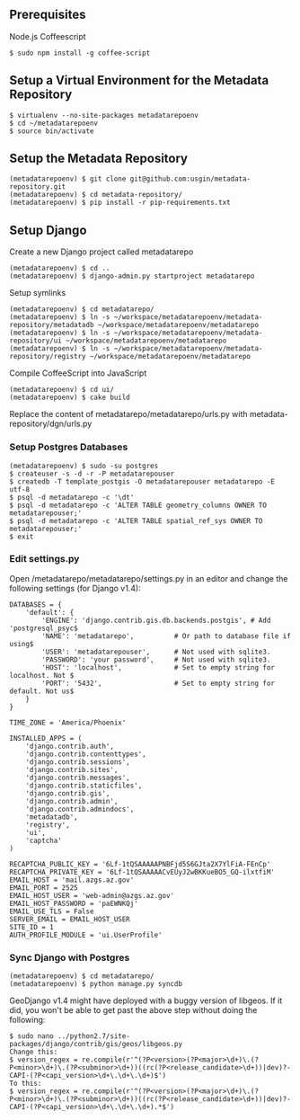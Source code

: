 ## Prerequisites

Node.js
Coffeescript

    $ sudo npm install -g coffee-script


## Setup a Virtual Environment for the Metadata Repository

    $ virtualenv --no-site-packages metadatarepoenv
    $ cd ~/metadatarepoenv
    $ source bin/activate

## Setup the Metadata Repository

    (metadatarepoenv) $ git clone git@github.com:usgin/metadata-repository.git
    (metadatarepoenv) $ cd metadata-repository/
    (metadatarepoenv) $ pip install -r pip-requirements.txt

## Setup Django

Create a new Django project called metadatarepo

    (metadatarepoenv) $ cd ..
    (metadatarepoenv) $ django-admin.py startproject metadatarepo


Setup symlinks

    (metadatarepoenv) $ cd metadatarepo/
    (metadatarepoenv) $ ln -s ~/workspace/metadatarepoenv/metadata-repository/metadatadb ~/workspace/metadatarepoenv/metadatarepo
    (metadatarepoenv) $ ln -s ~/workspace/metadatarepoenv/metadata-repository/ui ~/workspace/metadatarepoenv/metadatarepo
    (metadatarepoenv) $ ln -s ~/workspace/metadatarepoenv/metadata-repository/registry ~/workspace/metadatarepoenv/metadatarepo

Compile CoffeeScript into JavaScript

    (metadatarepoenv) $ cd ui/
    (metadatarepoenv) $ cake build

Replace the content of metadatarepo/metadatarepo/urls.py with metadata-repository/dgn/urls.py


### Setup Postgres Databases

    (metadatarepoenv) $ sudo -su postgres
    $ createuser -s -d -r -P metadatarepouser
    $ createdb -T template_postgis -O metadatarepouser metadatarepo -E utf-8
    $ psql -d metadatarepo -c '\dt'
    $ psql -d metadatarepo -c 'ALTER TABLE geometry_columns OWNER TO metadatarepouser;'
    $ psql -d metadatarepo -c 'ALTER TABLE spatial_ref_sys OWNER TO metadatarepouser;'
    $ exit

### Edit settings.py

Open /metadatarepo/metadatarepo/settings.py in an editor and change the following settings (for Django v1.4):


    DATABASES = {
        'default': {
            'ENGINE': 'django.contrib.gis.db.backends.postgis', # Add 'postgresql_psyc$
            'NAME': 'metadatarepo',          # Or path to database file if using$
            'USER': 'metadatarepouser',      # Not used with sqlite3.
            'PASSWORD': 'your password',     # Not used with sqlite3.
            'HOST': 'localhost',             # Set to empty string for localhost. Not $
            'PORT': '5432',                  # Set to empty string for default. Not us$
        }
    }

    TIME_ZONE = 'America/Phoenix'

    INSTALLED_APPS = (
        'django.contrib.auth',
        'django.contrib.contenttypes',
        'django.contrib.sessions',
        'django.contrib.sites',
        'django.contrib.messages',
        'django.contrib.staticfiles',
        'django.contrib.gis',
        'django.contrib.admin',
        'django.contrib.admindocs',
        'metadatadb',
        'registry',
        'ui',
        'captcha'
    )

    RECAPTCHA_PUBLIC_KEY = '6Lf-1tQSAAAAAPNBFjd5S6GJta2X7YlFiA-FEnCp'
    RECAPTCHA_PRIVATE_KEY = '6Lf-1tQSAAAAACvEUyJ2wBKKueBO5_GQ-ilxtfiM'
    EMAIL_HOST = 'mail.azgs.az.gov'
    EMAIL_PORT = 2525
    EMAIL_HOST_USER = 'web-admin@azgs.az.gov'
    EMAIL_HOST_PASSWORD = 'paEWNKQj'
    EMAIL_USE_TLS = False
    SERVER_EMAIL = EMAIL_HOST_USER
    SITE_ID = 1
    AUTH_PROFILE_MODULE = 'ui.UserProfile'

### Sync Django with Postgres

    (metadatarepoenv) $ cd metadatarepo/
    (metadatarepoenv) $ python manage.py syncdb

GeoDjango v1.4 might have deployed with a buggy version of libgeos.  If it did, you won't be able to get past the above step without doing the following:

    $ sudo nano ../python2.7/site-packages/django/contrib/gis/geos/libgeos.py
    Change this:
    $ version_regex = re.compile(r'^(?P<version>(?P<major>\d+)\.(?P<minor>\d+)\.(?P<subminor>\d+))((rc(?P<release_candidate>\d+))|dev)?-CAPI-(?P<capi_version>\d+\.\d+\.\d+)$')
    To this:
    $ version_regex = re.compile(r'^(?P<version>(?P<major>\d+)\.(?P<minor>\d+)\.(?P<subminor>\d+))((rc(?P<release_candidate>\d+))|dev)?-CAPI-(?P<capi_version>\d+\.\d+\.\d+).*$')
